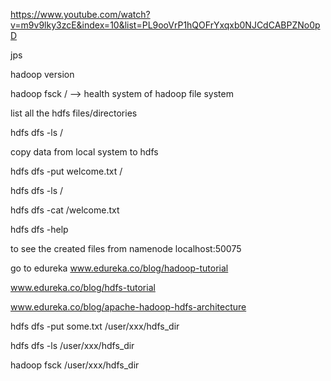 https://www.youtube.com/watch?v=m9v9lky3zcE&index=10&list=PL9ooVrP1hQOFrYxqxb0NJCdCABPZNo0pD

jps

hadoop version

hadoop fsck /      --> health system of hadoop file system

list all the hdfs files/directories

hdfs dfs -ls /

copy data from local system to hdfs

hdfs dfs -put welcome.txt /

hdfs dfs -ls /

hdfs dfs -cat /welcome.txt

hdfs dfs -help

to see the created files  from namenode
localhost:50075

go to edureka   www.edureka.co/blog/hadoop-tutorial


www.edureka.co/blog/hdfs-tutorial


www.edureka.co/blog/apache-hadoop-hdfs-architecture


hdfs dfs -put some.txt /user/xxx/hdfs_dir

hdfs dfs -ls /user/xxx/hdfs_dir

hadoop fsck /user/xxx/hdfs_dir
